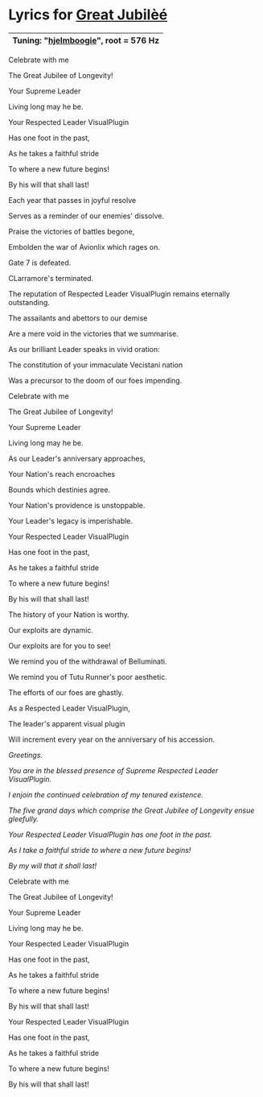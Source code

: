 # Lyrics for [Great Jubilèé](https://soundcloud.com/shokhi-chumoghiqael-9/the-great-jubilee)


| Tuning: "[hjelmboogie](https://github.com/AJMansfield/polySynth/blob/master/scl/hjelmboogie.scl)", root = 576 Hz
|-|

Celebrate with me

The Great Jubilee of Longevity!

Your Supreme Leader

Living long may he be.

Your Respected Leader VisualPlugin

Has one foot in the past,

As he takes a faithful stride

To where a new future begins!

By his will that shall last!

Each year that passes in joyful resolve

Serves as a reminder of our enemies' dissolve.

Praise the victories of battles begone,

Embolden the war of Avionlix which rages on.

Gate 7 is defeated.

CLarramore's terminated.

The reputation of Respected Leader VisualPlugin remains eternally outstanding.

The assailants and abettors to our demise

Are a mere void in the victories that we summarise.

As our brilliant Leader speaks in vivid oration:

The constitution of your immaculate Vecistani nation

Was a precursor to the doom of our foes impending.

Celebrate with me

The Great Jubilee of Longevity!

Your Supreme Leader

Living long may he be.

As our Leader's anniversary approaches,

Your Nation's reach encroaches

Bounds which destinies agree.

Your Nation's providence is unstoppable.

Your Leader's legacy is imperishable.

Your Respected Leader VisualPlugin

Has one foot in the past,

As he takes a faithful stride

To where a new future begins!

By his will that shall last!

The history of your Nation is worthy.

Our exploits are dynamic.

Our exploits are for you to see!

We remind you of the withdrawal of Belluminati.

We remind you of Tutu Runner's poor aesthetic.

The efforts of our foes are ghastly.

As a Respected Leader VisualPlugin,

The leader's apparent visual plugin

Will increment every year on the anniversary of his accession.

_Greetings._

_You are in the blessed presence of Supreme Respected Leader VisualPlugin._

_I enjoin the continued celebration of my tenured existence._

_The five grand days which comprise the Great Jubilee of Longevity ensue gleefully._

_Your Respected Leader VisualPlugin has one foot in the past._

_As I take a faithful stride to where a new future begins!_

_By my will that it shall last!_

Celebrate with me

The Great Jubilee of Longevity!

Your Supreme Leader

Living long may he be.

Your Respected Leader VisualPlugin

Has one foot in the past,

As he takes a faithful stride

To where a new future begins!

By his will that shall last!

Your Respected Leader VisualPlugin

Has one foot in the past,

As he takes a faithful stride

To where a new future begins!

By his will that shall last!
